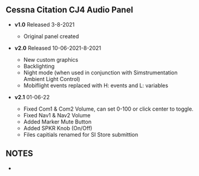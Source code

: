 ## Cessna Citation CJ4 Audio Panel
- **v1.0** 
  Released 3-8-2021
	- Original panel created 

- **v2.0** 
  Released 10-06-2021-8-2021
	- New custom graphics
	- Backlighting
	- Night mode (when used in conjunction with Simstrumentation Ambient Light Control)
	- Mobiflight events replaced with H: events and L: variables 
	
- **v2.1** 01-06-22   
    - Fixed Com1 & Com2 Volume, can set 0-100 or click center to toggle.
    - Fixed Nav1 & Nav2 Volume
    - Added Marker Mute Button
    - Added SPKR Knob (On/Off)
    - Files capitials renamed for SI Store submittion  
	
## NOTES
- 
